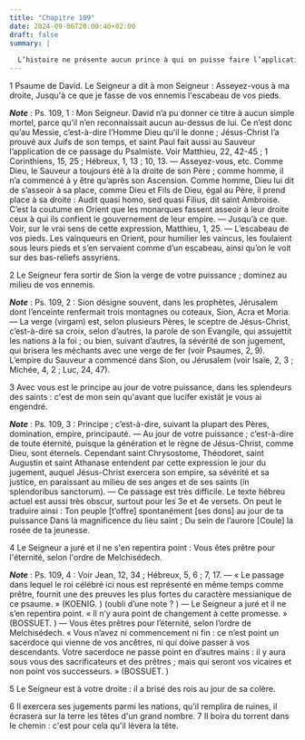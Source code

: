 ```yaml
---
title: "Chapitre 109"
date: 2024-09-06T20:00:40+02:00
draft: false
summary: |
  
  L’histoire ne présente aucun prince à qui on puisse faire l’application littérale de ce psaume ; mais il convient parfaitement à Jésus-Christ, car on y voit exactement retracés sa génération éternelle, son sacerdoce, selon l’ordre de Melchisédech, ses souffrances, son règne sur toutes les nations, etc.
---
```



1 Psaume de David. Le Seigneur a dit à mon Seigneur : Asseyez-vous à ma droite, Jusqu'à ce que je fasse de vos ennemis l'escabeau de vos pieds.

***Note*** :  Ps. 109, 1 : Mon Seigneur. David n’a pu donner ce titre à aucun simple mortel, parce qu’il n’en reconnaissait aucun au-dessus de lui. Ce n’est donc qu’au Messie, c’est-à-dire l’Homme Dieu qu’il le donne ; Jésus-Christ l’a prouvé aux Juifs de son temps, et saint Paul fait aussi au Sauveur l’application de ce passage du Psalmiste. Voir Matthieu, 22, 42-45 ; 1 Corinthiens, 15, 25 ; Hébreux, 1, 13 ; 10, 13. ― Asseyez-vous, etc. Comme Dieu, le Sauveur a toujours été à la droite de son Père ; comme homme, il n’a commencé à y être qu’après son Ascension. Comme homme, Dieu lui dit de s’asseoir à sa place, comme Dieu et Fils de Dieu, égal au Père, il prend place à sa droite : Audit quasi homo, sed quasi Filius, dit saint Ambroise. C’est la coutume en Orient que les monarques fassent asseoir à leur droite ceux à qui ils confient le gouvernement de leur empire. ― Jusqu’à ce que. Voir, sur le vrai sens de cette expression, Matthieu, 1, 25. ― L’escabeau de vos pieds. Les vainqueurs en Orient, pour humilier les
vaincus, les foulaient sous leurs pieds et s’en servaient comme d’un escabeau, ainsi qu’on le voit sur des bas-reliefs assyriens.


2 Le Seigneur fera sortir de Sion la verge de votre puissance ; dominez au milieu de vos ennemis.

***Note*** :  Ps. 109, 2 : Sion désigne souvent, dans les prophètes, Jérusalem dont l’enceinte renfermait trois montagnes ou coteaux, Sion, Acra et Moria. ― La verge (virgam) est, selon plusieurs Pères, le sceptre de Jésus-Christ, c’est-à-dire sa croix, selon d’autres, la parole de son Evangile, qui assujettit les nations à la foi ; ou bien, suivant d’autres, la sévérité de son jugement, qui brisera les méchants avec une verge de fer (voir Psaumes, 2, 9). L’empire du Sauveur a commencé dans Sion, ou Jérusalem (voir Isaïe, 2, 3 ; Michée, 4, 2 ; Luc, 24, 47).


3 Avec vous est le principe au jour de votre puissance, dans les splendeurs des saints : c'est de mon sein qu'avant que lucifer existât je vous ai engendré.

***Note*** :  Ps. 109, 3 : Principe ; c’est-à-dire, suivant la plupart des Pères, domination, empire, principauté. ― Au jour de votre puissance ; c’est-à-dire de toute éternité, puisque la génération et le règne de Jésus-Christ, comme Dieu, sont éternels. Cependant saint Chrysostome, Théodoret, saint Augustin et saint Athanase entendent par cette expression le jour du jugement, auquel Jésus-Christ exercera son empire, sa sévérité et sa justice, en paraissant au milieu de ses anges et de ses saints (in splendoribus sanctorum). ― Ce passage est très difficile. Le texte hébreu actuel est aussi très obscur, surtout pour les 3e et 4e versets. On peut le traduire ainsi :
Ton peuple [t’offre] spontanément [ses dons] au jour de ta puissance
Dans la magnificence du lieu saint ;
Du sein de l’aurore
[Coule] la rosée de ta jeunesse.


4 Le Seigneur a juré et il ne s'en repentira point : Vous êtes prêtre pour l'éternité, selon l'ordre de Melchisédech.

***Note*** :  Ps. 109, 4 : Voir Jean, 12, 34 ; Hébreux, 5, 6 ; 7, 17. ― « Le passage dans lequel le roi célébré ici nous est représenté en même temps comme prêtre, fournit une des preuves les plus fortes du caractère messianique de ce psaume. » (KOENIG. ) (oubli d’une note ? ) ― Le Seigneur a juré et il ne s’en repentira point. « Il n’y aura point de changement à cette promesse. » (BOSSUET. ) ― Vous êtes prêtres pour l’éternité, selon l’ordre de Melchisédech. « Vous n’avez ni commencement ni fin : ce n’est point un sacerdoce qui vienne de vos ancêtres, ni qui doive passer à vos descendants. Votre sacerdoce ne passe point en d’autres mains : il y aura sous vous des sacrificateurs et des prêtres ; mais qui seront vos vicaires et non point vos successeurs. » (BOSSUET. )

5 Le Seigneur est à votre droite : il a brisé des rois au jour de sa colère.


6 Il exercera ses jugements parmi les nations, qu'il remplira de ruines, il écrasera sur la terre les têtes d'un grand nombre. 7 Il boira du torrent dans le chemin : c'est pour cela qu'il lèvera la tête.

